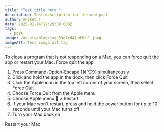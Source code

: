 ```yaml
---
title: "Test title here "
description: Test description for the new post
author: Aniket T
date: 2025-01-14T17:29:00.000Z
tags:
  - post
image: /assets/blog/img_33d7cd47ed3b-1.jpeg
imageAlt: Test image alt tag
---
```

To close a program that is not responding on a Mac, you can force quit the app or restart your Mac. Force quit the app

1. Press Command-Option-Escape (⌘⌥⎋) simultaneously 
2. Click and hold the app in the dock, then click Force Quit 
3. Click the Apple icon in the top left corner of your screen, then select Force Quit 
4. Choose Force Quit from the Apple menu 
5. Choose Apple menu  > Restart
6. If your Mac won't restart, press and hold the power button for up to 10 seconds until your Mac turns off
7. Turn your Mac back on

Restart your Mac
